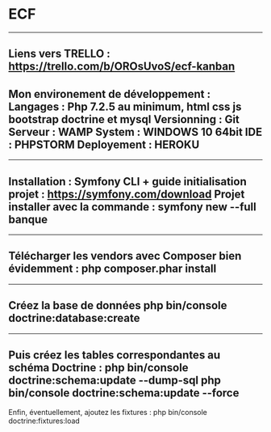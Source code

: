 # ECF
---------------
Liens vers TRELLO : https://trello.com/b/OROsUvoS/ecf-kanban
----------------------------------------
Mon environement de développement :
Langages : Php 7.2.5 au minimum, html css js bootstrap doctrine et mysql
Versionning : Git
Serveur : WAMP
System : WINDOWS 10 64bit
IDE : PHPSTORM
Deployement : HEROKU
----------------------------------------------------------------

--------------------------------------------
Installation :
Symfony CLI + guide initialisation projet : https://symfony.com/download
Projet installer avec la commande : symfony new --full banque
---------------------------------------------------------------

----------------------------------------------------------
Télécharger les vendors avec Composer bien évidemment :
php composer.phar install
-----------------------------------------------------------

---------------------------------------------------------
Créez la base de données
php bin/console doctrine:database:create
---------------------------------------------------------------

------------------------------------------------------------------
Puis créez les tables correspondantes au schéma Doctrine :
php bin/console doctrine:schema:update --dump-sql
php bin/console doctrine:schema:update --force
------------------------------------------------------------------

Enfin, éventuellement, ajoutez les fixtures :
php bin/console doctrine:fixtures:load
